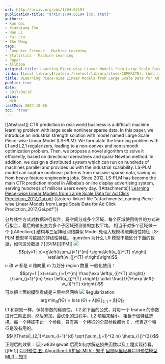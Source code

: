 ```yaml
---
url: http://arxiv.org/abs/1704.05194
publication-title: "arXiv:1704.05194 [cs, stat]"
authors:
- Kun Gai
- Xiaoqiang Zhu
- Han Li
- Kai Liu
- Zhe Wang
tags:
- Computer Science - Machine Learning
- Statistics - Machine Learning
- Paper
- Alibaba
original-title: Learning Piece-wise Linear Models from Large Scale Data for Ad Click Prediction
links: [Local library](zotero://select/library/items/CUMRR2YN), [Web library](https://www.zotero.org/users/4911197/items/CUMRR2YN)
title: @Learning Piece-wise Linear Models from Large Scale Data for Ad Click Prediction
public: true
date:
- 2017/04/18
alias:
- MLR
lastMod: 2024-10-05
toc: "true"
---
```


[[Abstract]]
CTR prediction in real-world business is a diﬃcult machine learning problem with large scale nonlinear sparse data. In this paper, we introduce an industrial strength solution with model named Large Scale Piece-wise Linear Model (LS-PLM). We formulate the learning problem with L1 and L2,1 regularizers, leading to a non-convex and non-smooth optimization problem. Then, we propose a novel algorithm to solve it eﬃciently, based on directional derivatives and quasi-Newton method. In addition, we design a distributed system which can run on hundreds of machines parallel and provides us with the industrial scalability. LS-PLM model can capture nonlinear patterns from massive sparse data, saving us from heavy feature engineering jobs. Since 2012, LS-PLM has become the main CTR prediction model in Alibaba’s online display advertising system, serving hundreds of millions users every day.
[[Attachments]]
[Learning Piece-wise Linear Models from Large Scale Data for Ad Click Prediction_2017_Gai.pdf](zotero://select/library/items/HUD6EBAY) {{zotero-linked-file "attachments:Learning Piece-wise Linear Models from Large Scale Data for Ad Click Prediction_2017_Gai.pdf"}}

分片线性方式对数据进行拟合，将空间分成多个区域，每个区域使用线性的方式进行拟合，最后的输出变为多个子区域预测值的加权平均。
相当于对多个区域做一个 [[Attention]]
结构与三层神经网络类似
Model
处理大规模稀疏非线性特征
LS-PLM 模型学习数据的非线性特征。
question 为什么 LR 模型不能区分下面的数据，如何区分数据？[[SVM]][[FM]]
![](https://media.xiang578.com/15795889621354.jpg)
$$p(y=1 | x)=g\left(\sum_{j=1}^{m} \sigma\left(u_{j}^{T} x\right) \eta\left(w_{j}^{T} x\right)\right)$$
u 和 w 都是 d 维向量
m 为划分 region 数量
一般化使用：
$$p(y=1 | x)=\sum_{i=1}^{m} \frac{\exp \left(u_{i}^{T} x\right)}{\sum_{j=1}^{m} \exp \left(u_{j}^{T} x\right)} \cdot \frac{1}{1+\exp \left(-w_{i}^{T} x\right)}$$
可以把上面的模型看成是三层神经网络
![](https://media.xiang578.com/15795894400329.jpg)
Regularization
$$\arg \min _{\Theta} f(\Theta)=\operatorname{loss}(\Theta)+\lambda\|\Theta\|_{2,1}+\beta\|\Theta\|_{1}$$
L1 和常规一样，保持参数的稀疏性。
L2 如下面的公式，对每一个 feature 的参数进行二阶正则，然后累加。最优化的过程中，L2 项越来越小，相当于做特征选择。每一个特征不止一个参数，只有某一个特征的全部参数都为 0 ，代表这个特征是没有用的。
$$\|\Theta\|_{2,1}=\sum_{i=1}^{d} \sqrt{\sum_{j=1}^{2 m} \theta_{i j}^{2}}$$
正则后的效果：
![-w839](https://media.xiang578.com/15795899761365.jpg)
@wait 后面如何求解这损失函数以及工程实现待看。
[[Ref]]
[CTR预估 五: Algorithm-LR扩展: MLR - 知乎](https://zhuanlan.zhihu.com/p/31530953)
[回顾阿里经典CTR预估模型MLR - 知乎](https://zhuanlan.zhihu.com/p/100532677)